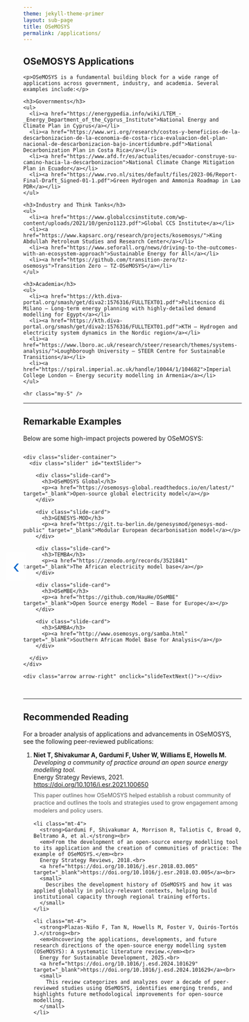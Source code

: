 ```yaml
---
theme: jekyll-theme-primer
layout: sub-page
title: OSeMOSYS
permalink: /applications/
---
```

<section class="bg-gray-light container-lg p-responsive py-4 py-md-6 my-lg-6 fade-in-center">
  <div class="text-center">
 <h2 class="alt-h2 mb-4">OSeMOSYS Applications</h2>

    <p>OSeMOSYS is a fundamental building block for a wide range of applications across government, industry, and academia. Several examples include:</p>

    <h3>Governments</h3>
    <ul>
      <li><a href="https://energypedia.info/wiki/LTEM_-_Energy_Department_of_the_Cyprus_Institute">National Energy and Climate Plan in Cyprus</a></li>
      <li><a href="https://www.wri.org/research/costos-y-beneficios-de-la-descarbonizacion-de-la-economia-de-costa-rica-evaluacion-del-plan-nacional-de-descarbonizacion-bajo-incertidumbre.pdf">National Decarbonization Plan in Costa Rica</a></li>
      <li><a href="https://www.afd.fr/es/actualites/ecuador-construye-su-camino-hacia-la-descarbonizacion">National Climate Change Mitigation Plan in Ecuador</a></li>
      <li><a href="https://www.rvo.nl/sites/default/files/2023-06/Report-Final-Draft_Signed-01-1.pdf">Green Hydrogen and Ammonia Roadmap in Lao PDR</a></li>
    </ul>

    <h3>Industry and Think Tanks</h3>
    <ul>
      <li><a href="https://www.globalccsinstitute.com/wp-content/uploads/2021/10/genzo1123.pdf">Global CCS Institute</a></li>
      <li><a href="https://www.kapsarc.org/research/projects/kosemosys/">King Abdullah Petroleum Studies and Research Center</a></li>
      <li><a href="https://www.seforall.org/news/driving-to-the-outcomes-with-an-ecosystem-approach">Sustainable Energy for All</a></li>
      <li><a href="https://github.com/transition-zero/tz-osemosys">Transition Zero – TZ-OSeMOSYS</a></li>
    </ul>

    <h3>Academia</h3>
    <ul>
      <li><a href="https://kth.diva-portal.org/smash/get/diva2:1576316/FULLTEXT01.pdf">Politecnico di Milano – Long-term energy planning with highly-detailed demand modelling for Egypt</a></li>
      <li><a href="https://kth.diva-portal.org/smash/get/diva2:1576316/FULLTEXT01.pdf">KTH – Hydrogen and electricity system dynamics in the Nordic region</a></li>
      <li><a href="https://www.lboro.ac.uk/research/steer/research/themes/systems-analysis/">Loughborough University – STEER Centre for Sustainable Transitions</a></li>
      <li><a href="https://spiral.imperial.ac.uk/handle/10044/1/104682">Imperial College London – Energy security modelling in Armenia</a></li>
    </ul>

    <hr class="my-5" />
 </div>
</section>

  <hr>

  <div class="col-lg-10 mx-auto text-left">
    <h2 class="alt-h2">Remarkable Examples</h2>
    <p>Below are some high-impact projects powered by OSeMOSYS:</p>
  </div>

  <div class="slider-wrapper my-5">
    <div class="arrow arrow-left" onclick="slideTextPrev()">‹</div>

    <div class="slider-container">
      <div class="slider" id="textSlider">

        <div class="slide-card">
          <h3>OSeMOSYS Global</h3>
          <p><a href="https://osemosys-global.readthedocs.io/en/latest/" target="_blank">Open-source global electricity model</a></p>
        </div>

        <div class="slide-card">
          <h3>GENESYS-MOD</h3>
          <p><a href="https://git.tu-berlin.de/genesysmod/genesys-mod-public" target="_blank">Modular European decarbonisation model</a></p>
        </div>

        <div class="slide-card">
          <h3>TEMBA</h3>
          <p><a href="https://zenodo.org/records/3521841" target="_blank">The African electricity model base</a></p>
        </div>

        <div class="slide-card">
          <h3>OSeMBE</h3>
          <p><a href="https://github.com/HauHe/OSeMBE" target="_blank">Open Source energy Model – Base for Europe</a></p>
        </div>

        <div class="slide-card">
          <h3>SAMBA</h3>
          <p><a href="http://www.osemosys.org/samba.html" target="_blank">Southern African Model Base for Analysis</a></p>
        </div>

      </div>
    </div>

    <div class="arrow arrow-right" onclick="slideTextNext()">›</div>
  </div>

  <div class="slider-dots text-center mt-3" id="sliderDots"></div>

  <hr>

  <div class="col-lg-10 mx-auto text-left">
  <h2 class="alt-h2">Recommended Reading</h2>
  <p>For a broader analysis of applications and advancements in OSeMOSYS, see the following peer-reviewed publications:</p>

  <ol>
    <li>
      <strong>Niet T, Shivakumar A, Gardumi F, Usher W, Williams E, Howells M.</strong><br>
      <em>Developing a community of practice around an open source energy modelling tool.</em><br>
      Energy Strategy Reviews, 2021.<br>
      <a href="https://doi.org/10.1016/j.esr.2021.100650" target="_blank">https://doi.org/10.1016/j.esr.2021.100650</a><br>
      <small>
        This paper outlines how OSeMOSYS helped establish a robust community of practice and outlines the tools and strategies used to grow engagement among modelers and policy users.
      </small>
    </li>

    <li class="mt-4">
      <strong>Gardumi F, Shivakumar A, Morrison R, Taliotis C, Broad O, Beltramo A, et al.</strong><br>
      <em>From the development of an open-source energy modelling tool to its application and the creation of communities of practice: The example of OSeMOSYS.</em><br>
      Energy Strategy Reviews, 2018.<br>
      <a href="https://doi.org/10.1016/j.esr.2018.03.005" target="_blank">https://doi.org/10.1016/j.esr.2018.03.005</a><br>
      <small>
        Describes the development history of OSeMOSYS and how it was applied globally in policy-relevant contexts, helping build institutional capacity through regional training efforts.
      </small>
    </li>

    <li class="mt-4">
      <strong>Plazas-Niño F, Tan N, Howells M, Foster V, Quirós-Tortós J.</strong><br>
      <em>Uncovering the applications, developments, and future research directions of the open-source energy modelling system (OSeMOSYS): A systematic literature review.</em><br>
      Energy for Sustainable Development, 2025.<br>
      <a href="https://doi.org/10.1016/j.esd.2024.101629" target="_blank">https://doi.org/10.1016/j.esd.2024.101629</a><br>
      <small>
        This review categorizes and analyzes over a decade of peer-reviewed studies using OSeMOSYS, identifies emerging trends, and highlights future methodological improvements for open-source modelling.
      </small>
    </li>
  </ol>
</div>

<Style>
ol li small {
  display: block;
  margin-top: 0.5rem;
  color: #555;
  font-size: 0.9em;
  line-height: 1.4;
}
<style>

  <p class="mt-5"><a href="mailto:contact@osemosys.org">Have an application to showcase? Let us know →</a></p>

</div>
</section>

<!-- STYLES -->
<style>
.fade-in-center {
  opacity: 0;
  transform: translateY(20px);
  animation: fadeInUp 1s ease forwards;
}
@keyframes fadeInUp {
  to {
    opacity: 1;
    transform: translateY(0);
  }
}

.slider-wrapper {
  position: relative;
  max-width: 800px;
  margin: 0 auto;
  display: flex;
  align-items: center;
}
.slider-container {
  overflow: hidden;
  width: 100%;
  border-radius: 12px;
}
.slider {
  display: flex;
  transition: transform 0.6s ease-in-out;
}
.slide-card {
  min-width: 100%;
  padding: 2rem;
  background: #f9f9f9;
  border-left: 5px solid #0066cc;
  box-shadow: 0 0 5px rgba(0,0,0,0.1);
  text-align: center;
}
.slide-card h3 {
  margin-bottom: 0.5rem;
}
.slide-card a {
  color: #0066cc;
  text-decoration: none;
  font-weight: 500;
}
.slide-card a:hover {
  text-decoration: underline;
}

.arrow {
  font-size: 2.5rem;
  cursor: pointer;
  user-select: none;
  padding: 0.5rem 1rem;
  color: #0066cc;
  background: #ffffffaa;
  border-radius: 6px;
  transition: background 0.3s ease;
}
.arrow:hover {
  background: #ffffff;
}
.arrow-left {
  position: absolute;
  left: -40px;
}
.arrow-right {
  position: absolute;
  right: -40px;
}

.slider-dots {
  display: flex;
  justify-content: center;
  gap: 10px;
  margin-top: 1rem;
}
.slider-dots .dot {
  width: 12px;
  height: 12px;
  background-color: #ccc;
  border-radius: 50%;
  cursor: pointer;
  transition: background-color 0.3s ease;
}
.slider-dots .dot.active {
  background-color: #0066cc;
}
</style>

<!-- SCRIPT -->
<script>
let slideIndex = 0;
const textSlider = document.getElementById("textSlider");
const textSlides = textSlider.children.length;
const dotsContainer = document.getElementById("sliderDots");

function updateSlider() {
  textSlider.style.transform = `translateX(-${slideIndex * 100}%)`;
  updateDots();
}

function slideTextNext() {
  slideIndex = (slideIndex + 1) % textSlides;
  updateSlider();
}

function slideTextPrev() {
  slideIndex = (slideIndex - 1 + textSlides) % textSlides;
  updateSlider();
}

function createDots() {
  for (let i = 0; i < textSlides; i++) {
    const dot = document.createElement("span");
    dot.classList.add("dot");
    dot.addEventListener("click", () => {
      slideIndex = i;
      updateSlider();
    });
    dotsContainer.appendChild(dot);
  }
}

function updateDots() {
  const dots = document.querySelectorAll(".slider-dots .dot");
  dots.forEach((dot, i) => {
    dot.classList.toggle("active", i === slideIndex);
  });
}

let sliderInterval = setInterval(slideTextNext, 4000);
textSlider.parentElement.addEventListener("mouseenter", () => clearInterval(sliderInterval));
textSlider.parentElement.addEventListener("mouseleave", () => sliderInterval = setInterval(slideTextNext, 4000));

createDots();
updateSlider();
</script>
